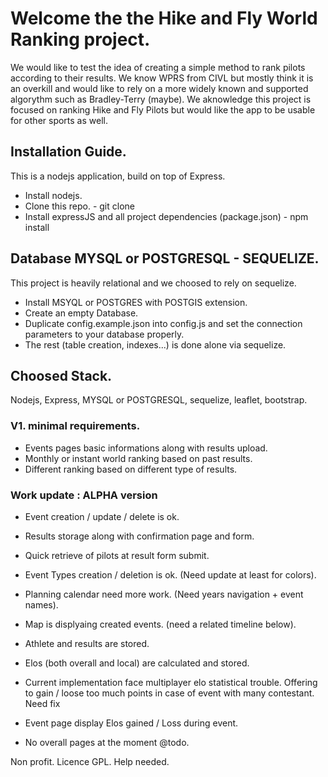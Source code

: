 # Welcome the the Hike and Fly World Ranking project.

We would like to test the idea of creating a simple method to rank pilots according to their results.
We know WPRS from CIVL but mostly think it is an overkill and would like to rely on a more widely known and supported algorythm such as Bradley-Terry (maybe).
We aknowledge this project is focused on ranking Hike and Fly Pilots but would like the app to be usable for other sports as well.

## Installation Guide.
This is a nodejs application, build on top of Express.
- Install nodejs.
- Clone this repo. - git clone
- Install expressJS and all project dependencies (package.json) - npm install

## Database MYSQL or POSTGRESQL - SEQUELIZE.
This project is heavily relational and we choosed to rely on sequelize.
- Install MSYQL or POSTGRES with POSTGIS extension.
- Create an empty Database.
- Duplicate config.example.json into config.js and set the connection parameters to your database properly.
- The rest (table creation, indexes...) is done alone via sequelize.

## Choosed Stack.
Nodejs, Express, MYSQL or POSTGRESQL, sequelize, leaflet, bootstrap.

###  V1. minimal requirements.
- Events pages basic informations along with results upload.
- Monthly or instant world ranking based on past results.
- Different ranking based on different type of results.

### Work update : ALPHA version
- Event creation / update / delete is ok.
- Results storage along with confirmation page and form.
- Quick retrieve of pilots at result form submit.
- Event Types creation / deletion is ok. (Need update at least for colors).
- Planning calendar need more work. (Need years navigation + event names).
- Map is displyaing created events. (need a related timeline below).
- Athlete and results are stored.
- Elos (both overall and local) are calculated and stored.

- Current implementation face multiplayer elo statistical trouble.
Offering to gain / loose too much points in case of event with many contestant. Need fix
  
- Event page display Elos gained / Loss during event.
- No overall pages at the moment @todo. 

Non profit. Licence GPL. Help needed.